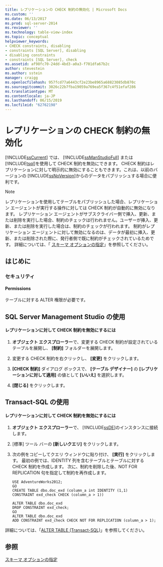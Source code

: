 ```yaml
---
title: レプリケーションの CHECK 制約の無効化 | Microsoft Docs
ms.custom: ''
ms.date: 06/13/2017
ms.prod: sql-server-2014
ms.reviewer: ''
ms.technology: table-view-index
ms.topic: conceptual
helpviewer_keywords:
- CHECK constraints, disabling
- constraints [SQL Server], disabling
- disabling constraints
- constraints [SQL Server], check
ms.assetid: af98fc70-24dd-4bd3-a0a3-f701dfa67b2c
author: stevestein
ms.author: sstein
manager: craigg
ms.openlocfilehash: 957fcd77a6443cf2e23be8965a68823085db870c
ms.sourcegitcommit: 3026c22b7fba19059a769ea5f367c4f51efaf286
ms.translationtype: MT
ms.contentlocale: ja-JP
ms.lasthandoff: 06/15/2019
ms.locfileid: "62762198"
---
```

# <a name="disable-check-constraints-for-replication"></a>レプリケーションの CHECK 制約の無効化
  [!INCLUDE[ssCurrent](../../includes/sscurrent-md.md)] では、 [!INCLUDE[ssManStudioFull](../../includes/ssmanstudiofull-md.md)] または [!INCLUDE[tsql](../../includes/tsql-md.md)]を使用して CHECK 制約を無効にできます。 CHECK 制約はレプリケーションに対して明示的に無効にすることもできます。これは、以前のバージョンの [!INCLUDE[ssNoVersion](../../includes/ssnoversion-md.md)]からのデータをパブリッシュする場合に便利です。  
  
> [!NOTE]  
>  レプリケーションを使用してテーブルをパブリッシュした場合、レプリケーション エージェントが実行する操作に対しては CHECK 制約が自動的に無効になります。 レプリケーション エージェントがサブスクライバー側で挿入、更新、または削除を実行した場合、制約のチェックは行われません。ユーザーが挿入、更新、または削除を実行した場合は、制約のチェックが行われます。 制約がレプリケーション エージェントに対して無効になるのは、データが最初に挿入、更新、または削除された際に、発行者側で既に制約がチェックされているためです。 詳細については、「 [スキーマ オプションの指定](../replication/publish/specify-schema-options.md)」を参照してください。  
  
##  <a name="BeforeYouBegin"></a> はじめに  
  
###  <a name="Security"></a> セキュリティ  
  
####  <a name="Permissions"></a> Permissions  
 テーブルに対する ALTER 権限が必要です。  
  
##  <a name="SSMSProcedure"></a> SQL Server Management Studio の使用  
  
#### <a name="to-disable-a-check-constraint-for-replication"></a>レプリケーションに対して CHECK 制約を無効にするには  
  
1.  **オブジェクト エクスプローラー**で、変更する CHECK 制約が設定されているテーブルを展開し、 **[制約]** フォルダーを展開します。  
  
2.  変更する CHECK 制約を右クリックし、 **[変更]** をクリックします。  
  
3.  **[CHECK 制約]** ダイアログ ボックスで、 **[テーブル デザイナー]** の **[レプリケーションに対して適用]** の値として **[いいえ]** を選択します。  
  
4.  **[閉じる]** をクリックします。  
  
##  <a name="TsqlProcedure"></a> Transact-SQL の使用  
  
#### <a name="to-disable-a-check-constraint-for-replication"></a>レプリケーションに対して CHECK 制約を無効にするには  
  
1.  **オブジェクト エクスプローラー**で、 [!INCLUDE[ssDE](../../includes/ssde-md.md)]のインスタンスに接続します。  
  
2.  [標準] ツール バーの **[新しいクエリ]** をクリックします。  
  
3.  次の例をコピーしてクエリ ウィンドウに貼り付け、 **[実行]** をクリックします。 最初の例では、IDENTITY 列を含むテーブルとテーブルに対する CHECK 制約を作成します。 次に、制約を削除した後、NOT FOR REPLICATION 句を指定して制約を再作成します。  
  
    ```  
    USE AdventureWorks2012;  
    GO  
    CREATE TABLE dbo.doc_exd (column_a int IDENTITY (1,1)   
    CONSTRAINT exd_check CHECK (column_a > 1))   
  
    ALTER TABLE dbo.doc_exd   
    DROP CONSTRAINT exd_check;   
    GO  
    ALTER TABLE dbo.doc_exd    
    ADD CONSTRAINT exd_check CHECK NOT FOR REPLICATION (column_a > 1);  
    ```  
  
 詳細については、「[ALTER TABLE &#40;Transact-SQL&#41;](/sql/t-sql/statements/alter-table-transact-sql)」を参照してください。  
  
###  <a name="TsqlExample"></a>   
## <a name="see-also"></a>参照  
 [スキーマ オプションの指定](../replication/publish/specify-schema-options.md)  
  
  
